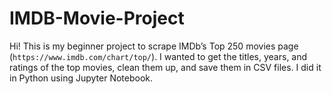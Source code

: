 # IMDB-Movie-Project
Hi! This is my beginner project to scrape IMDb’s Top 250 movies page (`https://www.imdb.com/chart/top/`). I wanted to get the titles, years, and ratings of the top movies, clean them up, and save them in CSV files. I did it in Python using Jupyter Notebook.
